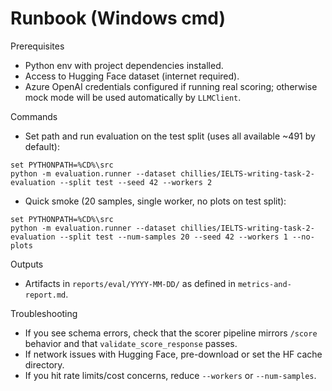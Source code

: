 # Runbook (Windows cmd)

Prerequisites
- Python env with project dependencies installed.
- Access to Hugging Face dataset (internet required).
- Azure OpenAI credentials configured if running real scoring; otherwise mock mode will be used automatically by `LLMClient`.

Commands
- Set path and run evaluation on the test split (uses all available ~491 by default):

```
set PYTHONPATH=%CD%\src
python -m evaluation.runner --dataset chillies/IELTS-writing-task-2-evaluation --split test --seed 42 --workers 2
```

- Quick smoke (20 samples, single worker, no plots on test split):

```
set PYTHONPATH=%CD%\src
python -m evaluation.runner --dataset chillies/IELTS-writing-task-2-evaluation --split test --num-samples 20 --seed 42 --workers 1 --no-plots
```

Outputs
- Artifacts in `reports/eval/YYYY-MM-DD/` as defined in `metrics-and-report.md`.

Troubleshooting
- If you see schema errors, check that the scorer pipeline mirrors `/score` behavior and that `validate_score_response` passes.
- If network issues with Hugging Face, pre-download or set the HF cache directory.
- If you hit rate limits/cost concerns, reduce `--workers` or `--num-samples`.
